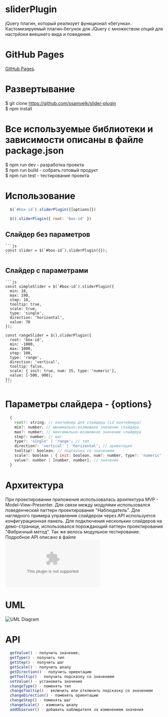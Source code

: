 # sliderPlugin
  jQuery плагин, который реализует функционал «бегунка». 
  Кастомизируемый плагин-бегунок для JQuery с множеством опций для настрйоки внешнего вида и поведения.

# GitHub Pages 
  [GitHub Pages](https://ssamvelk.github.io/slider-plugin/).

# Развертывание 
  $ git clone https://github.com/ssamvelk/slider-plugin <br>
  $ npm install

# Все используемые библиотеки и зависимости описаны в файле package.json
  $ npm run dev - разработка проекта <br>
  $ npm run build - собрать готовый продукт <br>
  $ npm run test - тестирование проекта

# Использование
  ```js
    $(`#box-id`).sliderPlugin({[options]})

    $().sliderPlugin({ root: 'box-id' })
  ```
  ## Слайдер без параметров
    ```js
    const slider = $(`#box-id`).sliderPlugin({});
    ```

  ## Слайдер с параметрами
    ```js
    const simpleSlider = $(`#box-id`).sliderPlugin({
      min: 10,
      max: 190,
      step: 10,
      tooltip: true,
      scale: true,
      type: 'single',
      direction: 'horizontal',
      value: 70
    });

    const rangeSlider = $().sliderPlugin({
      root: 'box-id',
      min: -1000,
      max: 1000,
      step: 100,
      type: 'range',
      direction: 'vertical',
      tooltip: false,
      scale: { init: true, num: 15, type: 'numeric'},
      value: [-500, 900];
    });
    ```  

# Параметры слайдера - {options}
```js
  {
    root?: string; // контейнер для слайдера (id контейнера)
    min?: number; // минимально-возможное значение слайдера
    max?: number; // максимально-возможное значение слайдера
    step?: number; // шаг
    type?: 'single' | 'range'; // тип 
    direction?: 'vertical' | 'horizontal'; // ориентация
    tooltip?: boolean; // подсказка со значением
    scale?: boolean | { init: boolean, num?: number, type?: 'numeric' | 'usual'}; // шкала
    value?: number | [number, number]; // значение
  }
```
# Архитектура
  При проектировании приложения использовалась архитектура MVP - Model-View-Presenter. Для связи между модулями использовался поведенческий паттерн проектирование "Наблюдатель". Для наглядного примера управления слайдером через API используется конфигурационная панель. Для подключения нескольких слайдеров на демо-странице, использовался порождающий паттерн проектирования "Фабричный метод". Так же велось модульное тестирование. Подробное API описано в файле ![API](https://github.com/ssamvelk/slider-plugin/master/src/assets/MVP-API.doc)

# UML
  ![UML Diagram](https://github.com/ssamvelk/slider-plugin/master/src/assets/MVP.jpg)

# API
```js
  getValue() - получить значение;
  getType() - получить тип
  getStep() - получить шаг
  getScale() - получить шкалу
  getDirection() - получить ориентацию
  getTooltip() - получить подсказку со значением
  setValue() - установить значение
  changeType() - поменять тип
  changeTooltip() - включить или отключить подсказку со значением
  changeDirection() - поменять ориентацию
  changeStep() - поменять шаг
  changeScale() - изменить шкалу
  addObserver() - добавить наблюдателя за изменением значения
```

